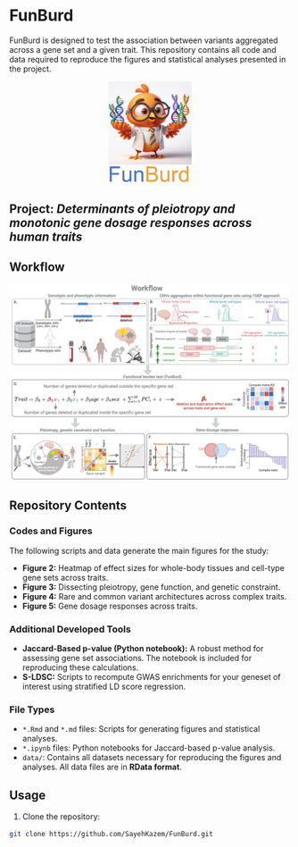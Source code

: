 # FunBurd 
FunBurd is designed to test the association between variants aggregated across a gene set and a given trait. This repository contains all code and data required to reproduce the figures and statistical analyses presented in the project.

<p align="center">
  <img src="/FunBurd_Logo.png" alt="Project Logo" width="150"/>
</p>


## **Project:** *Determinants of pleiotropy and monotonic gene dosage responses across human traits*

## Workflow

<p align="center">
  <img src="/Project_Workflow.jpeg" alt="Project Logo" width="1000"/>
</p>


## Repository Contents

### Codes and Figures

The following scripts and data generate the main figures for the study:

- **Figure 2:** Heatmap of effect sizes for whole-body tissues and cell-type gene sets across traits.
- **Figure 3:** Dissecting pleiotropy, gene function, and genetic constraint.
- **Figure 4:** Rare and common variant architectures across complex traits.
- **Figure 5:** Gene dosage responses across traits.

### Additional Developed Tools

- **Jaccard-Based p-value (Python notebook):** A robust method for assessing gene set associations. The notebook is included for reproducing these calculations.
- **S-LDSC:** Scripts to recompute GWAS enrichments for your geneset of interest using stratified LD score regression.

### File Types

- `*.Rmd` and `*.md` files: Scripts for generating figures and statistical analyses.
- `*.ipynb` files: Python notebooks for Jaccard-based p-value analysis.
- `data/`: Contains all datasets necessary for reproducing the figures and analyses. All data files are in **RData format**.
  
## Usage

1. Clone the repository:

```bash
git clone https://github.com/SayehKazem/FunBurd.git
